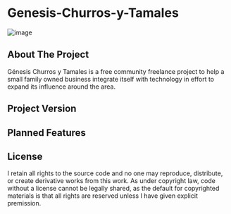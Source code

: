 # Genesis-Churros-y-Tamales

![image](https://user-images.githubusercontent.com/43221618/161192293-818da110-510e-48e7-af29-0680aec51913.png)

## About The Project
Génesis Churros y Tamales is a free community freelance project to help a small family owned business integrate itself with technology in effort to expand its influence around the area.

## Project Version

## Planned Features

## License
I retain all rights to the source code and no one may reproduce, distribute, or create derivative works from this work. As under copyright law, code without a license cannot be legally shared, as the default for copyrighted materials is that all rights are reserved unless I have given explicit premission.
